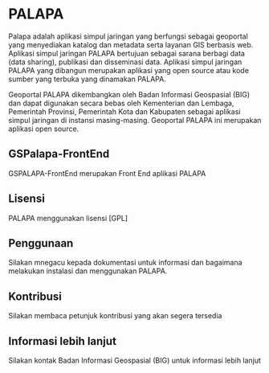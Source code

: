 # PALAPA

Palapa adalah aplikasi simpul jaringan yang berfungsi sebagai geoportal yang menyediakan katalog dan metadata serta layanan GIS berbasis web. Aplikasi simpul jaringan PALAPA bertujuan sebagai sarana berbagi data (data sharing), publikasi dan disseminasi data. Aplikasi simpul jaringan PALAPA yang dibangun merupakan aplikasi yang open source atau kode sumber yang terbuka yang dinamakan PALAPA.

Geoportal PALAPA dikembangkan oleh Badan Informasi Geospasial (BIG) dan dapat digunakan secara bebas oleh Kementerian dan Lembaga, Pemerintah Provinsi, Pemerintah Kota dan Kabupaten sebagai aplikasi simpul jaringan di instansi masing-masing. Geoportal PALAPA ini merupakan aplikasi open source.

## GSPalapa-FrontEnd

GSPALAPA-FrontEnd merupakan Front End aplikasi PALAPA

## Lisensi

PALAPA menggunakan lisensi [GPL]

## Penggunaan

Silakan mnegacu kepada dokumentasi untuk informasi dan bagaimana melakukan instalasi dan menggunakan PALAPA.

## Kontribusi

Silakan membaca petunjuk kontribusi yang akan segera tersedia

## Informasi lebih lanjut

Silakan kontak Badan Informasi Geospasial (BIG) untuk informasi lebih lanjut

